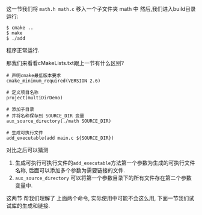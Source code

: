 这一节我们将 `math.h math.c` 移入一个子文件夹 math 中
然后,我们进入build目录 运行:
```
$ cmake ..
$ make
$ ./add
```
程序正常运行.

那我们来看看cMakeLists.txt跟上一节有什么区别?

```
# 声明cmake最低版本要求
cmake_minimum_required(VERSION 2.6)

# 定义项目名称
project(multiDirDemo)

# 添加子目录
# 并将名称保存到 SOURCE_DIR 变量
aux_source_directory(./math SOURCE_DIR)

# 生成可执行文件
add_executable(add main.c ${SOURCE_DIR})
```

对比之后可以猜测
1. 生成可执行可执行文件的`add_executable`方法第一个参数为生成的可执行文件名称, 后面可以添加多个参数为需要链接的文件.
2. `aux_source_directory` 可以将第一个参数目录下的所有文件存在第二个参数变量中.

这两节 帮我们理解了 上面两个命令, 实际使用中可能不会这么用, 下面一节我们试试库的生成和链接.